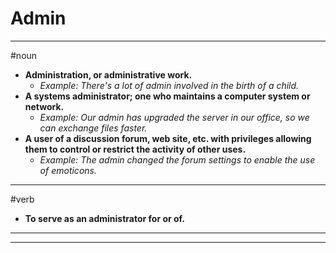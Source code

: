 # Admin
---
#noun
- **Administration, or administrative work.**
	- _Example: There's a lot of admin involved in the birth of a child._
- **A systems administrator; one who maintains a computer system or network.**
	- _Example: Our admin has upgraded the server in our office, so we can exchange files faster._
- **A user of a discussion forum, web site, etc. with privileges allowing them to control or restrict the activity of other uses.**
	- _Example: The admin changed the forum settings to enable the use of emoticons._
---
#verb
- **To serve as an administrator for or of.**
---
---
